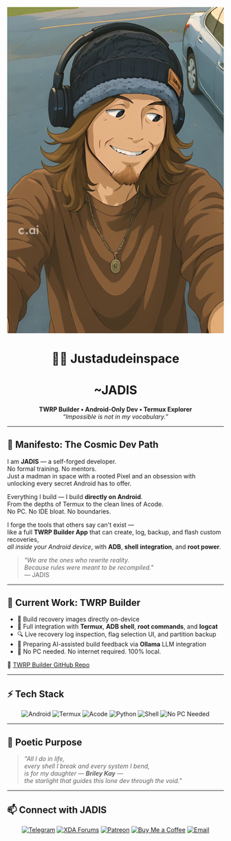 <div align="center">
  <img src="https://github.com/Justadudeinspace/twrp-builder/blob/main/assets/jadis_signature_still.png" style="border-radius: 50;" alt="Justadudeinspace - JADIS">
</div>

<h1 align="center">👨‍🚀 Justadudeinspace</h1>

<h1 align="center">~JADIS</h1>

<div align="center">
  <strong>TWRP Builder • Android-Only Dev • Termux Explorer</strong>  
  <br/>
  <em>“Impossible is not in my vocabulary.”</em>
</div>

---

## 🧭 Manifesto: The Cosmic Dev Path

I am **JADIS** — a self-forged developer.  
No formal training. No mentors.  
Just a madman in space with a rooted Pixel and an obsession with unlocking every secret Android has to offer.

Everything I build — I build **directly on Android**.  
From the depths of Termux to the clean lines of Acode.  
No PC. No IDE bloat. No boundaries.

I forge the tools that others say can't exist —  
like a full **TWRP Builder App** that can create, log, backup, and flash custom recoveries,  
_all inside your Android device_, with **ADB**, **shell integration**, and **root power**.

> _"We are the ones who rewrite reality.  
> Because rules were meant to be recompiled."_  
> — JADIS

---

## 🔧 Current Work: TWRP Builder

- 📲 Build recovery images directly on-device  
- 🧩 Full integration with **Termux**, **ADB shell**, **root commands**, and **logcat**
- 🔍 Live recovery log inspection, flag selection UI, and partition backup
- 🤖 Preparing AI-assisted build feedback via **Ollama** LLM integration
- 💾 No PC needed. No internet required. 100% local.

🔗 [TWRP Builder GitHub Repo](https://github.com/Justadudeinspace/twrp-builder)

---

## ⚡ Tech Stack

<div align="center">

![Android](https://img.shields.io/badge/Android-3DDC84?logo=android&logoColor=white)
![Termux](https://img.shields.io/badge/Termux-000000?logo=gnu-bash&logoColor=white)
![Acode](https://img.shields.io/badge/Acode-1A73E8?logo=google-play&logoColor=white)
![Python](https://img.shields.io/badge/Python-3.8+-blue?logo=python&logoColor=white)
![Shell](https://img.shields.io/badge/Bash%20Scripts-121011?logo=gnu-bash&logoColor=white)
![No PC Needed](https://img.shields.io/badge/No%20PC-Required-000000?style=flat&logo=android&logoColor=limegreen)

</div>

---

## 💬 Poetic Purpose

> _"All I do in life,  
> every shell I break and every system I bend,  
> is for my daughter — **Briley Kay** —  
> the starlight that guides this lone dev through the void."_

---

## 📫 Connect with JADIS

<div align="center">

[![Telegram](https://img.shields.io/badge/Telegram-0088CC?style=for-the-badge&logo=telegram&logoColor=white)](https://t.me/Justadudeinspace)
[![XDA Forums](https://img.shields.io/badge/XDA-Forums-orange?style=for-the-badge&logo=xda-developers&logoColor=white)](https://xdaforums.com/m/justadudeinspace.12852395)
[![Patreon](https://img.shields.io/badge/Patreon-support-blueviolet?style=for-the-badge&logo=patreon&logoColor=white)](https://patreon.com/Justadudeinspace)
[![Buy Me a Coffee](https://img.shields.io/badge/Buy%20Me%20a%20Coffee-%23FFDD00.svg?style=for-the-badge&logo=buy-me-a-coffee&logoColor=black)](https://www.buymeacoffee.com/Justadudeinspace)
[![Email](https://img.shields.io/badge/Email-D14836?style=for-the-badge&logo=gmail&logoColor=white)](mailto:justadudeinspace4244@hotmail.com)

</div>
